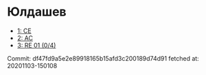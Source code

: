 # Юлдашев
- [1: CE](1.md)
- [2: AC](2.md)
- [3: RE 01 (0/4)](3.md)

Commit: df47fd9a5e2e89918165b15afd3c200189d74d91
 fetched at: 20201103-150108
